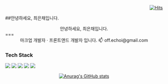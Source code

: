 <div style="text-align:right">

[![Hits](https://hits.seeyoufarm.com/api/count/incr/badge.svg?url=https%3A%2F%2Fgithub.com%2Foff-echoi&count_bg=%2379C83D&title_bg=%23555555&icon=&icon_color=%23E7E7E7&title=hits&edge_flat=false)](https://hits.seeyoufarm.com)

</div>

##안녕하세요, 최은채입니다.
<center>안녕하세요, 최은채입니다.</center>
===
<center>
  마크업 개발자 · 프론트앤드 개발자 입니다.     
  📫 off.echoi@gmail.com 
</center>


### Tech Stack
<img src="https://img.shields.io/badge/-javascript-green"/>
<img src="https://img.shields.io/badge/-typescript-brightgreen"/>
<img src="https://img.shields.io/badge/-react-yellowgreen"/>          
<img src="https://img.shields.io/badge/-HTML-orange"/>
<img src="https://img.shields.io/badge/-CSS-blue"/>

<center>

[![Anurag's GitHub stats](https://github-readme-stats.vercel.app/api?username=off-echoi&show_icons=true&theme=react)](https://github.com/anuraghazra/github-readme-stats)

</center>

<!-- 
- 🌱 Typescript, react 를 공부중입니다.
- 🔭 I’m currently working on 
- ⚡ Fun fact: ...
- 💬 Ask me about 
- 🤔 현재 구직중입니다.
- 포트폴리오는 ### 과 ###입니다.
-->
